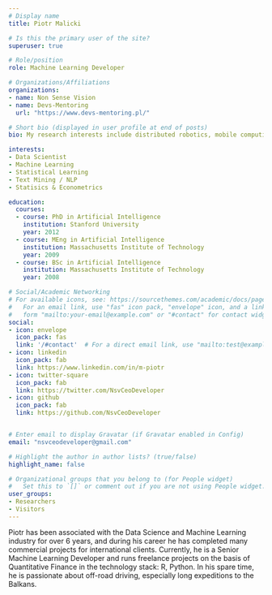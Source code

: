 ```yaml
---
# Display name
title: Piotr Malicki

# Is this the primary user of the site?
superuser: true

# Role/position
role: Machine Learning Developer

# Organizations/Affiliations
organizations:
- name: Non Sense Vision 
- name: Devs-Mentoring
  url: "https://www.devs-mentoring.pl/"

# Short bio (displayed in user profile at end of posts)
bio: My research interests include distributed robotics, mobile computing and programmable matter.

interests:
- Data Scientist
- Machine Learning
- Statistical Learning
- Text Mining / NLP
- Statisics & Econometrics

education:
  courses:
  - course: PhD in Artificial Intelligence
    institution: Stanford University
    year: 2012
  - course: MEng in Artificial Intelligence
    institution: Massachusetts Institute of Technology
    year: 2009
  - course: BSc in Artificial Intelligence
    institution: Massachusetts Institute of Technology
    year: 2008

# Social/Academic Networking
# For available icons, see: https://sourcethemes.com/academic/docs/page-builder/#icons
#   For an email link, use "fas" icon pack, "envelope" icon, and a link in the
#   form "mailto:your-email@example.com" or "#contact" for contact widget.
social:
- icon: envelope
  icon_pack: fas
  link: '/#contact'  # For a direct email link, use "mailto:test@example.org".
- icon: linkedin
  icon_pack: fab
  link: https://www.linkedin.com/in/m-piotr
- icon: twitter-square
  icon_pack: fab
  link: https://twitter.com/NsvCeoDeveloper
- icon: github
  icon_pack: fab
  link: https://github.com/NsvCeoDeveloper


# Enter email to display Gravatar (if Gravatar enabled in Config)
email: "nsvceodeveloper@gmail.com"

# Highlight the author in author lists? (true/false)
highlight_name: false

# Organizational groups that you belong to (for People widget)
#   Set this to `[]` or comment out if you are not using People widget.
user_groups:
- Researchers
- Visitors
---
```


Piotr has been associated with the Data Science and Machine Learning industry for over 6 years, and during his career he has completed many commercial projects for international clients. Currently, he is a Senior Machine Learning Developer and runs freelance projects on the basis of Quantitative Finance in the technology stack: R, Python. In his spare time, he is passionate about off-road driving, especially long expeditions to the Balkans.
